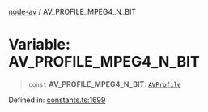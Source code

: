 [node-av](../globals.md) / AV\_PROFILE\_MPEG4\_N\_BIT

# Variable: AV\_PROFILE\_MPEG4\_N\_BIT

> `const` **AV\_PROFILE\_MPEG4\_N\_BIT**: [`AVProfile`](../type-aliases/AVProfile.md)

Defined in: [constants.ts:1699](https://github.com/seydx/av/blob/f8631fc881b394300b1479f511d55cf1c370a87f/src/constants/constants.ts#L1699)
